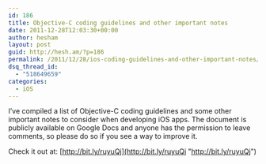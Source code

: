 ```yaml
---
id: 186
title: Objective-C coding guidelines and other important notes
date: 2011-12-28T12:03:30+00:00
author: hesham
layout: post
guid: http://hesh.am/?p=186
permalink: /2011/12/28/ios-coding-guidelines-and-other-important-notes/
dsq_thread_id:
  - "518649659"
categories:
  - iOS
---
```

I&#8217;ve compiled a list of Objective-C coding guidelines and some other important notes to consider when developing iOS apps. The document is publicly available on Google Docs and anyone has the permission to leave comments, so please do so if you see a way to improve it.

Check it out at: [http://bit.ly/ruyuQj](http://bit.ly/ruyuQj "http://bit.ly/ruyuQj")
